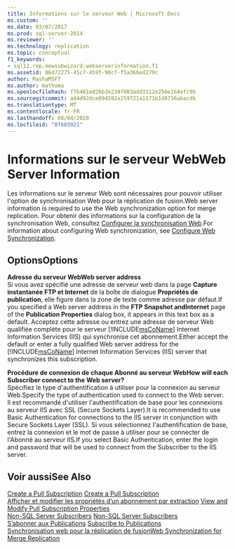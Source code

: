 ```yaml
---
title: Informations sur le serveur Web | Microsoft Docs
ms.custom: ''
ms.date: 03/07/2017
ms.prod: sql-server-2014
ms.reviewer: ''
ms.technology: replication
ms.topic: conceptual
f1_keywords:
- sql12.rep.newsubwizard.webserverinformation.f1
ms.assetid: 86d72275-45c7-459f-98cf-f5a366ed279c
author: MashaMSFT
ms.author: mathoma
ms.openlocfilehash: f7b461ed26b3e234f083add3312e256e164efc9b
ms.sourcegitcommit: ad4d92dce894592a259721a1571b1d8736abacdb
ms.translationtype: MT
ms.contentlocale: fr-FR
ms.lasthandoff: 08/04/2020
ms.locfileid: "87603921"
---
```

# <a name="web-server-information"></a><span data-ttu-id="cbae0-102">Informations sur le serveur Web</span><span class="sxs-lookup"><span data-stu-id="cbae0-102">Web Server Information</span></span>
  <span data-ttu-id="cbae0-103">Les informations sur le serveur Web sont nécessaires pour pouvoir utiliser l'option de synchronisation Web pour la réplication de fusion.</span><span class="sxs-lookup"><span data-stu-id="cbae0-103">Web server information is required to use the Web synchronization option for merge replication.</span></span> <span data-ttu-id="cbae0-104">Pour obtenir des informations sur la configuration de la synchronisation Web, consultez [Configurer la synchronisation Web](configure-web-synchronization.md).</span><span class="sxs-lookup"><span data-stu-id="cbae0-104">For information about configuring Web synchronization, see [Configure Web Synchronization](configure-web-synchronization.md).</span></span>  
  
## <a name="options"></a><span data-ttu-id="cbae0-105">Options</span><span class="sxs-lookup"><span data-stu-id="cbae0-105">Options</span></span>  
 <span data-ttu-id="cbae0-106">**Adresse du serveur Web**</span><span class="sxs-lookup"><span data-stu-id="cbae0-106">**Web server address**</span></span>  
 <span data-ttu-id="cbae0-107">Si vous avez spécifié une adresse de serveur web dans la page **Capture instantanée FTP et Internet** de la boîte de dialogue **Propriétés de publication**, elle figure dans la zone de texte comme adresse par défaut.</span><span class="sxs-lookup"><span data-stu-id="cbae0-107">If you specified a Web server address in the **FTP Snapshot andInternet** page of the **Publication Properties** dialog box, it appears in this text box as a default.</span></span> <span data-ttu-id="cbae0-108">Acceptez cette adresse ou entrez une adresse de serveur Web qualifiée complète pour le serveur [!INCLUDE[msCoName](../../includes/msconame-md.md)] Internet Information Services (IIS) qui synchronise cet abonnement.</span><span class="sxs-lookup"><span data-stu-id="cbae0-108">Either accept the default or enter a fully qualified Web server address for the [!INCLUDE[msCoName](../../includes/msconame-md.md)] Internet Information Services (IIS) server that synchronizes this subscription.</span></span>  
  
 <span data-ttu-id="cbae0-109">**Procédure de connexion de chaque Abonné au serveur Web**</span><span class="sxs-lookup"><span data-stu-id="cbae0-109">**How will each Subscriber connect to the Web server?**</span></span>  
 <span data-ttu-id="cbae0-110">Spécifiez le type d'authentification à utiliser pour la connexion au serveur Web.</span><span class="sxs-lookup"><span data-stu-id="cbae0-110">Specify the type of authentication used to connect to the Web server.</span></span> <span data-ttu-id="cbae0-111">Il est recommandé d'utiliser l'authentification de base pour les connexions au serveur IIS avec SSL (Secure Sockets Layer).</span><span class="sxs-lookup"><span data-stu-id="cbae0-111">It is recommended to use Basic Authentication for connections to the IIS server in conjunction with Secure Sockets Layer (SSL).</span></span> <span data-ttu-id="cbae0-112">Si vous sélectionnez I'authentification de base, entrez la connexion et le mot de passe à utiliser pour se connecter de l'Abonné au serveur IIS.</span><span class="sxs-lookup"><span data-stu-id="cbae0-112">If you select Basic Authentication, enter the login and password that will be used to connect from the Subscriber to the IIS server.</span></span>  
  
## <a name="see-also"></a><span data-ttu-id="cbae0-113">Voir aussi</span><span class="sxs-lookup"><span data-stu-id="cbae0-113">See Also</span></span>  
 <span data-ttu-id="cbae0-114">[Create a Pull Subscription](create-a-pull-subscription.md) </span><span class="sxs-lookup"><span data-stu-id="cbae0-114">[Create a Pull Subscription](create-a-pull-subscription.md) </span></span>  
 <span data-ttu-id="cbae0-115">[Afficher et modifier les propriétés d’un abonnement par extraction](view-and-modify-pull-subscription-properties.md) </span><span class="sxs-lookup"><span data-stu-id="cbae0-115">[View and Modify Pull Subscription Properties](view-and-modify-pull-subscription-properties.md) </span></span>  
 <span data-ttu-id="cbae0-116">[Non-SQL Server Subscribers](non-sql/non-sql-server-subscribers.md) </span><span class="sxs-lookup"><span data-stu-id="cbae0-116">[Non-SQL Server Subscribers](non-sql/non-sql-server-subscribers.md) </span></span>  
 <span data-ttu-id="cbae0-117">[S’abonner aux Publications](subscribe-to-publications.md) </span><span class="sxs-lookup"><span data-stu-id="cbae0-117">[Subscribe to Publications](subscribe-to-publications.md) </span></span>  
 [<span data-ttu-id="cbae0-118">Synchronisation web pour la réplication de fusion</span><span class="sxs-lookup"><span data-stu-id="cbae0-118">Web Synchronization for Merge Replication</span></span>](web-synchronization-for-merge-replication.md)  
  
  
